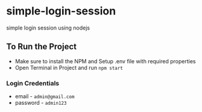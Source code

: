 # simple-login-session
simple login session using nodejs

<h2>To Run the Project</h2>
<ul>
  <li>Make sure to install the NPM and Setup .env file with required properties</li>
	<li>Open Terminal in Project and run <code>npm start</code></li>
</ul>

<h3>Login Credentials</h3>
<ul>
	<li>email - <code>admin@gmail.com</code></li>
<li>password - <code>admin123</code></li>
</ul>
